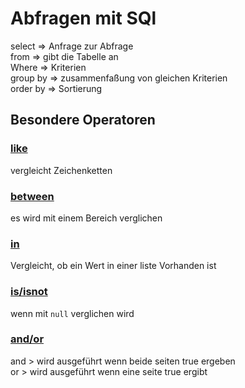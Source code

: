 # Abfragen mit SQl

select      => Anfrage zur Abfrage  
from        => gibt die Tabelle an  
Where       => Kriterien  
group by    => zusammenfaßung von gleichen Kriterien  
order by    => Sortierung


## Besondere Operatoren

### <u>like</u>
vergleicht Zeichenketten

### <u>between</u>
es wird mit einem Bereich verglichen

### <u>in</u>
Vergleicht, ob ein Wert in einer liste Vorhanden ist

### <u>is/isnot</u>
wenn mit `null` verglichen wird

### <u>and/or</u>
and > wird ausgeführt wenn beide seiten true ergeben   
or  > wird ausgeführt wenn eine seite true ergibt


